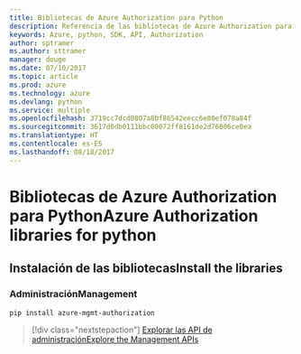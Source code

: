 ```yaml
---
title: Bibliotecas de Azure Authorization para Python
description: Referencia de las bibliotecas de Azure Authorization para Python
keywords: Azure, python, SDK, API, Authorization
author: sptramer
ms.author: sttramer
manager: douge
ms.date: 07/10/2017
ms.topic: article
ms.prod: azure
ms.technology: azure
ms.devlang: python
ms.service: multiple
ms.openlocfilehash: 3719cc7dcd0807a8bf86542eecc6e80ef078a84f
ms.sourcegitcommit: 3617d0db0111bbc00072ff8161de2d76606ce0ea
ms.translationtype: HT
ms.contentlocale: es-ES
ms.lasthandoff: 08/18/2017
---
```

# <a name="azure-authorization-libraries-for-python"></a><span data-ttu-id="07a92-104">Bibliotecas de Azure Authorization para Python</span><span class="sxs-lookup"><span data-stu-id="07a92-104">Azure Authorization libraries for python</span></span>

## <a name="install-the-libraries"></a><span data-ttu-id="07a92-105">Instalación de las bibliotecas</span><span class="sxs-lookup"><span data-stu-id="07a92-105">Install the libraries</span></span>


### <a name="management"></a><span data-ttu-id="07a92-106">Administración</span><span class="sxs-lookup"><span data-stu-id="07a92-106">Management</span></span>

```bash
pip install azure-mgmt-authorization
```
> [!div class="nextstepaction"]
> [<span data-ttu-id="07a92-107">Explorar las API de administración</span><span class="sxs-lookup"><span data-stu-id="07a92-107">Explore the Management APIs</span></span>](/python/api/overview/azure/authorization/managementlibrary)